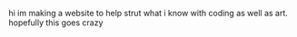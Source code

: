 hi im making a website to help strut what i know with coding as well as art. hopefully this goes crazy
